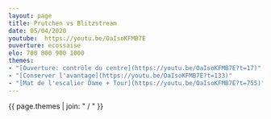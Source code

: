 ```yaml
---
layout: page
title: Prutchen vs Blitzstream
date: 05/04/2020
youtube:  https://youtu.be/OaIsoKFMB7E
ouverture: ecossaise
elo: 700 800 900 1000
themes:
- "[Ouverture: contrôle du centre](https://youtu.be/OaIsoKFMB7E?t=17)"
- "[Conserver l'avantage](https://youtu.be/OaIsoKFMB7E?t=133)"
- "[Mat de l'escalier Dame + Tour](https://youtu.be/OaIsoKFMB7E?t=755)"
---
```


{{ page.themes | join: " / " }}
